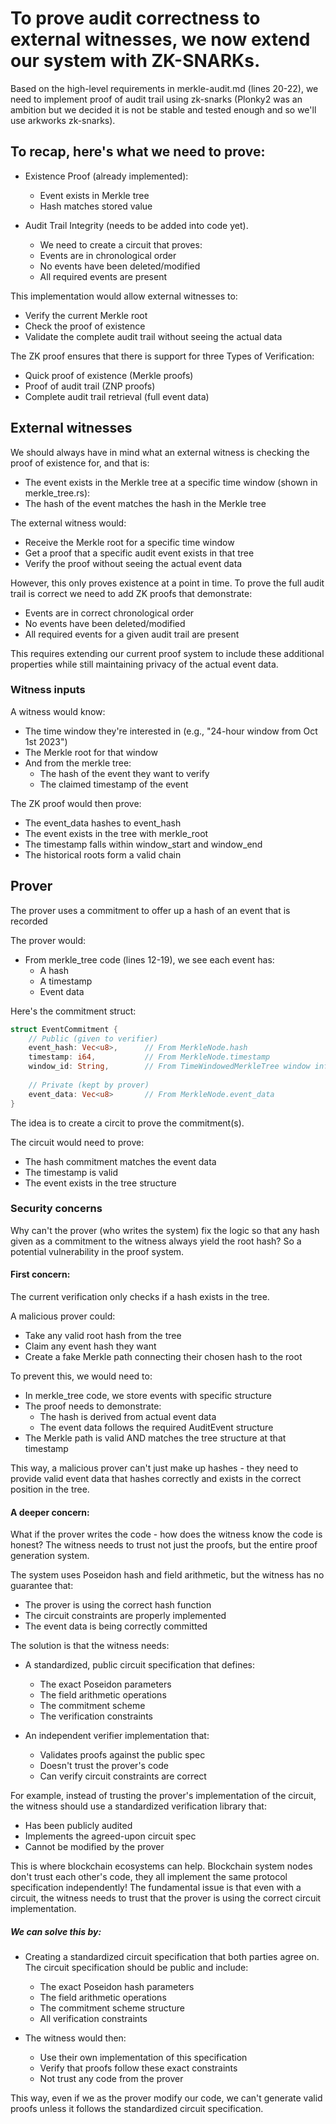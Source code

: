 # To prove audit correctness to external witnesses, we now extend our system with ZK-SNARKs.

Based on the high-level requirements in merkle-audit.md (lines 20-22), we need to implement proof of audit trail using zk-snarks
(Plonky2 was an ambition but we decided it is not be stable and tested enough and so we'll use arkworks zk-snarks).

## To recap, here's what we need to prove:

- Existence Proof (already implemented):
  - Event exists in Merkle tree
  - Hash matches stored value

- Audit Trail Integrity (needs to be added into code yet).
  - We need to create a circuit that proves:
  - Events are in chronological order
  - No events have been deleted/modified
  - All required events are present

This implementation would allow external witnesses to:
  - Verify the current Merkle root
  - Check the proof of existence
  - Validate the complete audit trail without seeing the actual data

The ZK proof ensures that there is support for three Types of Verification:
- Quick proof of existence (Merkle proofs)
- Proof of audit trail (ZNP proofs)
- Complete audit trail retrieval (full event data)

## External witnesses
We should always have in mind what an external witness is checking the proof of existence for, and that is:
- The event exists in the Merkle tree at a specific time window (shown in merkle_tree.rs):
- The hash of the event matches the hash in the Merkle tree

The external witness would:
- Receive the Merkle root for a specific time window
- Get a proof that a specific audit event exists in that tree
- Verify the proof without seeing the actual event data

However, this only proves existence at a point in time. To prove the full audit trail is correct we need to add ZK proofs that demonstrate:
- Events are in correct chronological order
- No events have been deleted/modified
- All required events for a given audit trail are present

This requires extending our current proof system to include these additional properties while still maintaining privacy of the actual event data.

### Witness inputs

A witness would know:
- The time window they're interested in (e.g., "24-hour window from Oct 1st 2023")
- The Merkle root for that window
- And from the merkle tree:
  - The hash of the event they want to verify
  - The claimed timestamp of the event

The ZK proof would then prove:
- The event_data hashes to event_hash
- The event exists in the tree with merkle_root
- The timestamp falls within window_start and window_end
- The historical roots form a valid chain

## Prover

The prover uses a commitment to offer up a hash of an event that is recorded

The prover would:
- From merkle_tree code (lines 12-19), we see each event has:
  - A hash
  - A timestamp
  - Event data

Here's the commitment struct:
```rust
struct EventCommitment {
    // Public (given to verifier)
    event_hash: Vec<u8>,      // From MerkleNode.hash
    timestamp: i64,           // From MerkleNode.timestamp
    window_id: String,        // From TimeWindowedMerkleTree window info
    
    // Private (kept by prover)
    event_data: Vec<u8>       // From MerkleNode.event_data
}
```

The idea is to create a circit to prove the commitment(s).

The circuit would need to prove:
- The hash commitment matches the event data
- The timestamp is valid
- The event exists in the tree structure

### Security concerns

Why can't the prover (who writes the system) fix the logic so that any hash given as a commitment to the witness always yield the root hash?
So a potential vulnerability in the proof system.

#### First concern:
The current verification only checks if a hash exists in the tree.

A malicious prover could:
- Take any valid root hash from the tree
- Claim any event hash they want
- Create a fake Merkle path connecting their chosen hash to the root

To prevent this, we would need to:
- In merkle_tree code, we store events with specific structure
- The proof needs to demonstrate:
  - The hash is derived from actual event data
  - The event data follows the required AuditEvent structure
- The Merkle path is valid AND matches the tree structure at that timestamp

This way, a malicious prover can't just make up hashes - they need to provide valid event data that hashes correctly and exists in the correct position in the tree.

#### A deeper concern:

What if the prover writes the code - how does the witness know the code is honest?
The witness needs to trust not just the proofs, but the entire proof generation system.

The system uses Poseidon hash and field arithmetic, but the witness has no guarantee that:
- The prover is using the correct hash function
- The circuit constraints are properly implemented
- The event data is being correctly committed

The solution is that the witness needs:
- A standardized, public circuit specification that defines:
  - The exact Poseidon parameters
  - The field arithmetic operations
  - The commitment scheme
  - The verification constraints

- An independent verifier implementation that:
  - Validates proofs against the public spec
  - Doesn't trust the prover's code
  - Can verify circuit constraints are correct

For example, instead of trusting the prover's implementation of the circuit, the witness should use a standardized verification library that:
- Has been publicly audited
- Implements the agreed-upon circuit spec
- Cannot be modified by the prover

This is where blockchain ecosystems can help. Blockchain system nodes don't trust each other's code, they all implement the same protocol specification independently! The fundamental issue is that even with a circuit, the witness needs to trust that the prover is using the correct circuit implementation.

##### We can solve this by:

- Creating a standardized circuit specification that both parties agree on. The circuit specification should be public and include:
  - The exact Poseidon hash parameters
  - The field arithmetic operations
  - The commitment scheme structure
  - All verification constraints

- The witness would then:
  - Use their own implementation of this specification
  - Verify that proofs follow these exact constraints
  - Not trust any code from the prover

This way, even if we as the prover modify our code, we can't generate valid proofs unless it follows the standardized circuit specification.